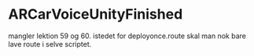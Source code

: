 # ARCarVoiceUnityFinished
mangler lektion 59 og 60. istedet for deployonce.route skal man nok bare lave route i selve scriptet. 
